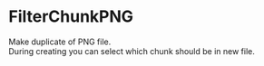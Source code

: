# FilterChunkPNG
Make duplicate of PNG file.<br />
During creating you can select which chunk should be in new file.

